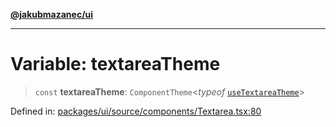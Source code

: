 [**@jakubmazanec/ui**](../README.md)

---

# Variable: textareaTheme

> `const` **textareaTheme**: `ComponentTheme`\<_typeof_ [`useTextareaTheme`](useTextareaTheme.md)\>

Defined in:
[packages/ui/source/components/Textarea.tsx:80](https://github.com/jakubmazanec/tools/blob/6fe16df773d5da14c29261ea934e72b3f99fabb7/packages/ui/source/components/Textarea.tsx#L80)
